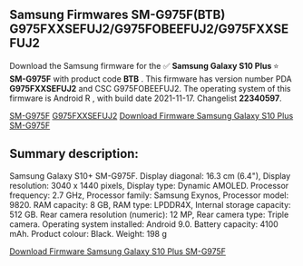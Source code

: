 <h2>Samsung Firmwares SM-G975F(BTB) G975FXXSEFUJ2/G975FOBEEFUJ2/G975FXXSEFUJ2</h2>
Download the Samsung firmware for the ✅ <strong>Samsung Galaxy S10 Plus </strong> ⭐ <strong>SM-G975F</strong> with product code <strong>BTB</strong> . This firmware has version number PDA <strong>G975FXXSEFUJ2</strong> and CSC G975FOBEEFUJ2. The operating system of this firmware is Android R , with build date 2021-11-17. Changelist <strong>22340597</strong>.


[SM-G975F](https://samfirm.shop/samsung/model/SM-G975F)
[G975FXXSEFUJ2](https://samfirm.shop/samsung/pda/G975FXXSEFUJ2)
[Download Firmware Samsung Galaxy S10 Plus SM-G975F](https://samfirm.shop/samsung/firmware/475355)
<h2>Summary description:</h2>
<p>Samsung Galaxy S10+ SM-G975F. Display diagonal: 16.3 cm (6.4"), Display resolution: 3040 x 1440 pixels, Display type: Dynamic AMOLED. Processor frequency: 2.7 GHz, Processor family: Samsung Exynos, Processor model: 9820. RAM capacity: 8 GB, RAM type: LPDDR4X, Internal storage capacity: 512 GB. Rear camera resolution (numeric): 12 MP, Rear camera type: Triple camera. Operating system installed: Android 9.0. Battery capacity: 4100 mAh. Product colour: Black. Weight: 198 g</p>


[Download Firmware Samsung Galaxy S10 Plus SM-G975F](https://samfirm.shop/samsung/firmware/475355)
